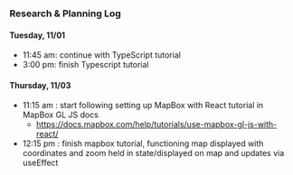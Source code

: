 ### Research & Planning Log
#### Tuesday, 11/01
* 11:45 am: continue with TypeScript tutorial
* 3:00 pm: finish Typescript tutorial

#### Thursday, 11/03
* 11:15 am : start following setting up MapBox with React tutorial in MapBox GL JS docs
  - https://docs.mapbox.com/help/tutorials/use-mapbox-gl-js-with-react/
* 12:15 pm : finish mapbox tutorial, functioning map displayed with coordinates and zoom held in state/displayed on map and updates via useEffect
